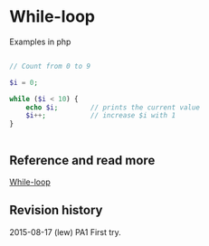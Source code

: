 While-loop
==============================
Examples in php


```php

// Count from 0 to 9

$i = 0;

while ($i < 10) {
    echo $i;        // prints the current value
    $i++;           // increase $i with 1
}



```



Reference and read more
------------------------------

[While-loop](http://php.net/manual/en/control-structures.while.php)



Revision history
------------------------------

2015-08-17 (lew) PA1 First try.
